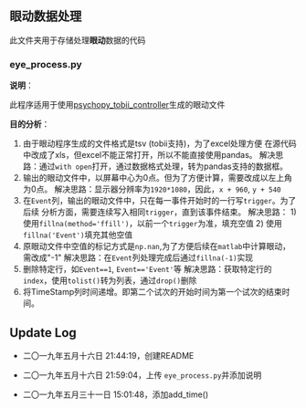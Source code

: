 ## 眼动数据处理

此文件夹用于存储处理**眼动**数据的代码

### eye_process.py

**说明**：

此程序适用于使用[psychopy_tobii_controller](<https://github.com/hsogo/psychopy_tobii_controller>)生成的眼动文件

**目的分析**：

1. 由于眼动程序生成的文件格式是tsv (tobii支持)，为了excel处理方便
   在源代码中改成了xls，但excel不能正常打开，所以不能直接使用pandas。
   解决思路：通过`with open`打开，通过数据格式处理，转为pandas支持的数据框。
2. 输出的眼动文件中，以屏幕中心为0点。但为了方便计算，需要改成以左上角为0点。
   解决思路：显示器分辨率为`1920*1080`，因此，`x + 960`, `y + 540`
3. 在`Event`列，输出的眼动文件中，只在每一事件开始时的一行写`trigger`。为了后续
   分析方面，需要连续写入相同`trigger`，直到该事件结束。
   解决思路：
       1) 使用`fillna(method='ffill')`，以前一个`trigger`为准，填充空值
       2) 使用`fillna('Event')`填充其他空值
4. 原眼动文件中空值的标记方式是`np.nan`,为了方便后续在`matlab`中计算眼动，需改成"-1"
   解决思路：在`Event`列处理完成后通过`fillna(-1)`实现
5. 删除特定行，如`Event==1`, `Event=='Event'`等
   解决思路：获取特定行的`index`，使用`tolist()`转为列表，通过`drop()`删除
6. 将TimeStamp列时间递增。即第二个试次的开始时间为第一个试次的结束时间。




## Update Log

- 二〇一九年五月十六日 21:44:19，创建README

- 二〇一九年五月十六日 21:59:04，上传 `eye_process.py`并添加说明

- 二〇一九年五月三十一日 15:01:48，添加add_time()

  